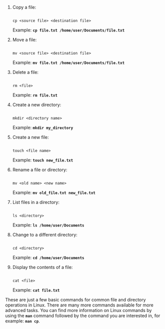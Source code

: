 1.  Copy a file:
    
    ```
    
    cp <source file> <destination file>
    
    ```
    
    Example: **`cp file.txt /home/user/Documents/file.txt`**
	
    
2.  Move a file:
    
    ```
    
    mv <source file> <destination file>
    
    ```
    
    Example: **`mv file.txt /home/user/Documents/file.txt`**
	
    
3.  Delete a file:
    
    ```
    
    rm <file>
    
    ```
    
    Example: **`rm file.txt`**
	
    
4.  Create a new directory:
    
    ```
    
    mkdir <directory name>
    
    ```
    
    Example: **`mkdir my_directory`**
	
    
5.  Create a new file:
    
    ```
    
    touch <file name>
    
    ```
    
    Example: **`touch new_file.txt`**
	
    
6.  Rename a file or directory:
    
    ```
    
    mv <old name> <new name>
    
    ```
    
    Example: **`mv old_file.txt new_file.txt`**
	
    
7.  List files in a directory:
    
    ```
    
    ls <directory>
    
    ```
    
    Example: **`ls /home/user/Documents`**
	
    
8.  Change to a different directory:
    
    ```
    
    cd <directory>
    
    ```
    
    Example: **`cd /home/user/Documents`**
    
9.  Display the contents of a file:
    
    ```
    
    cat <file>
    
    ```
    
    Example: **`cat file.txt`**
    

These are just a few basic commands for common file and directory operations in Linux. There are many more commands available for more advanced tasks. You can find more information on Linux commands by using the **`man`** command followed by the command you are interested in, for example: **`man cp`**.